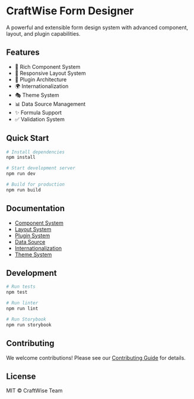 # CraftWise Form Designer

A powerful and extensible form design system with advanced component, layout, and plugin capabilities.

## Features

- 🎨 Rich Component System
- 📱 Responsive Layout System
- 🔌 Plugin Architecture
- 🌍 Internationalization
- 🎭 Theme System
- 📊 Data Source Management
- ✨ Formula Support
- ✅ Validation System

## Quick Start

```bash
# Install dependencies
npm install

# Start development server
npm run dev

# Build for production
npm run build
```

## Documentation

- [Component System](./docs/components/component-system.md)
- [Layout System](./docs/components/layout-system.md)
- [Plugin System](./docs/features/plugin.md)
- [Data Source](./docs/features/data-source.md)
- [Internationalization](./docs/features/i18n.md)
- [Theme System](./docs/features/theme.md)

## Development

```bash
# Run tests
npm test

# Run linter
npm run lint

# Run Storybook
npm run storybook
```

## Contributing

We welcome contributions! Please see our [Contributing Guide](./CONTRIBUTING.md) for details.

## License

MIT © CraftWise Team
